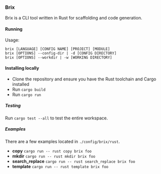 ### Brix
Brix is a CLI tool written in Rust for scaffolding and code generation.
#### Running
Usage:
```
brix [LANGUAGE] [CONFIG NAME] [PROJECT] [MODULE]
brix [OPTIONS] --config-dir | -d [CONFIG DIRECTORY]
brix [OPTIONS] --workdir | -w [WORKING DIRECTORY]
```

#### Installing locally
- Clone the repository and ensure you have the Rust toolchain and Cargo installed
- Run `cargo build`
- Run `cargo run`

##### Testing
Run `cargo test --all` to test the entire workspace.

##### Examples
There are a few examples located in `./config/brix/rust`.

- **copy** `cargo run -- rust copy brix foo`
- **mkdir** `cargo run -- rust mkdir brix foo`
- **search_replace** `cargo run -- rust search_replace brix foo`
- **template** `cargo run -- rust template brix foo`
